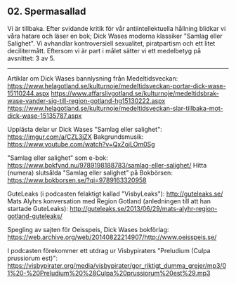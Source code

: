 ## 02. Spermasallad

Vi är tillbaka. Efter svidande kritik för vår antiintellektuella hållning blidkar vi våra hatare och läser en bok; Dick Wases moderna klassiker "Samlag eller Salighet". Vi avhandlar kontroversiell sexualitet, piratpartism och ett litet decilitermått. Eftersom vi är part i målet sätter vi ett medelbetyg på avsnittet: 3 av 5.

---

Artiklar om Dick Wases bannlysning från Medeltidsveckan: <https://www.helagotland.se/kulturnoje/medeltidsveckan-portar-dick-wase-15110244.aspx> <https://www.affarslivgotland.se/kulturnoje/medeltidsbrak-wase-vander-sig-till-region-gotland-hg15130222.aspx> <https://www.helagotland.se/kulturnoje/medeltidsveckan-slar-tillbaka-mot-dick-wase-15135787.aspx>

Upplästa delar ur Dick Wases "Samlag eller salighet": <https://imgur.com/a/CZL3jZX>
Bakgrundsmusik: <https://www.youtube.com/watch?v=QxZojLOm0Sg>

"Samlag eller salighet" som e-bok: <https://www.bokfynd.nu/9789198188783/samlag-eller-salighet/>
Hitta (numera) slutsålda "Samlag eller salighet" på Bokbörsen: <https://www.bokborsen.se/?qi=9789163320958>

GuteLeaks (i podcasten felaktigt kallad "VisbyLeaks"): <http://guteleaks.se/>
Mats Alyhrs konversation med Region Gotland (anledningen till att han startade GuteLeaks): <http://guteleaks.se/2013/06/29/mats-alyhr-region-gotland-guteleaks/>

Spegling av sajten för Oeisspeis, Dick Wases bokförlag: <https://web.archive.org/web/20140822214907/http://www.oeisspeis.se/>

I podcasten förekommer ett utdrag ur Visbypiraters "Preludium (Culpa prussiorum est)": <https://visbypirater.org/media/visbypirater/gor_riktigt_dumma_grejer/mp3/01%20-%20Preludium%20%28Culpa%20prussiorum%20est%29.mp3>
